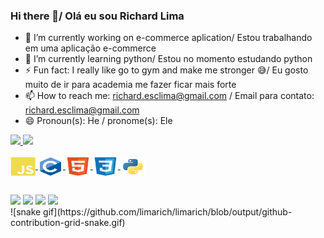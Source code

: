 ### Hi there 👋/ Olá eu sou Richard Lima

- 🔭 I’m currently working on e-commerce aplication/ Estou trabalhando em uma aplicação e-commerce
- 🌱 I’m currently learning python/ Estou no momento estudando python
- ⚡ Fun fact: I really like go to gym and make me stronger :sweat_smile:/ Eu gosto muito de ir para academia me fazer ficar mais forte 
- 📫 How to reach me: richard.esclima@gmail.com / Email para contato: richard.esclima@gmail.com
- 😄 Pronoun(s): He / pronome(s): Ele
 <div>
  <a href="https://github.com/limarich">
  <img height="180em" src="https://github-readme-stats.vercel.app/api?username=limarich&show_icons=true&theme=dracula&include_all_commits=true&count_private=true"/>
  <img height="180em" src="https://github-readme-stats.vercel.app/api/top-langs/?username=limarich&layout=compact&langs_count=7&theme=dracula"/>
</div>
<div style="display: inline_block"><br>
  <img align="center" alt="rich-Js" height="30" width="40" src="https://raw.githubusercontent.com/devicons/devicon/master/icons/javascript/javascript-plain.svg">
  <img align="center" alt="rich-C" height="30" width="40" src="https://github.com/devicons/devicon/blob/master/icons/c/c-original.svg">
  <img align="center" alt="rich-HTML" height="30" width="40" src="https://raw.githubusercontent.com/devicons/devicon/master/icons/html5/html5-original.svg">
  <img align="center" alt="rich-CSS" height="30" width="40" src="https://raw.githubusercontent.com/devicons/devicon/master/icons/css3/css3-original.svg">
  <img align="center" alt="rich-Python" height="30" width="40" src="https://raw.githubusercontent.com/devicons/devicon/master/icons/python/python-original.svg">
</div>
  
  ##
 
<div> 
  <a href="https://instagram.com/richarlims" target="_blank"><img src="https://img.shields.io/badge/-Instagram-%23E4405F?style=for-the-badge&logo=instagram&logoColor=white" target="_blank"></a>
 <a href="https://discord.gg/Limarich#7309" target="_blank"><img src="https://img.shields.io/badge/Discord-7289DA?style=for-the-badge&logo=discord&logoColor=white" target="_blank"></a> 
  <a href = "mailto:contatorichard.esclima@gmail.com"><img src="https://img.shields.io/badge/-Gmail-%23333?style=for-the-badge&logo=gmail&logoColor=white" target="_blank"></a>
  <a href="https://www.linkedin.com/in/richard-lima-488b451a8" target="_blank"><img src="https://img.shields.io/badge/-LinkedIn-%230077B5?style=for-the-badge&logo=linkedin&logoColor=white" target="_blank"></a> 
 
</div>
![snake gif](https://github.com/limarich/limarich/blob/output/github-contribution-grid-snake.gif)



